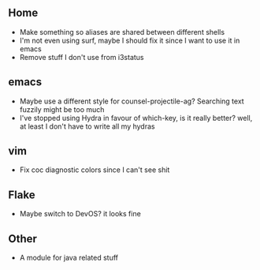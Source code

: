 ## Home
* Make something so aliases are shared between different shells
* I'm not even using surf, maybe I should fix it since I want to use it in emacs
* Remove stuff I don't use from i3status

## emacs
* Maybe use a different style for counsel-projectile-ag? Searching text fuzzily might be too much
* I've stopped using Hydra in favour of which-key, is it really better? well, at least I don't have to write all my hydras

## vim
* Fix coc diagnostic colors since I can't see shit

## Flake
* Maybe switch to DevOS? it looks fine

## Other
* A module for java related stuff
